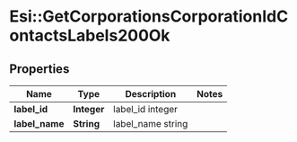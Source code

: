 # Esi::GetCorporationsCorporationIdContactsLabels200Ok

## Properties
Name | Type | Description | Notes
------------ | ------------- | ------------- | -------------
**label_id** | **Integer** | label_id integer | 
**label_name** | **String** | label_name string | 


